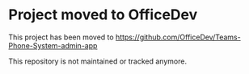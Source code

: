 # Project moved to OfficeDev
This project has been moved to https://github.com/OfficeDev/Teams-Phone-System-admin-app

This repository is not maintained or tracked anymore.